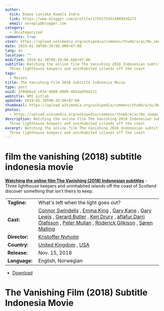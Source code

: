 ```yaml
---
author:
  nick: Dimas Lanjaka Kumala Indra
  link: https://www.blogger.com/profile/17555754514989936273
  email: noreply@blogger.com
category:
  - Uncategorized
comments: true
cover: https://upload.wikimedia.org/wikipedia/commons/thumb/a/ac/No_image_available.svg/2048px-No_image_available.svg.png
date: 2019-01-30T00:39:00.000+07:00
lang: en
location: ""
modified: 2019-01-30T00:39:06.666+07:00
subtitle: Watching the online film The Vanishing 2018 Indonesian subtitles -
  Three lighthouse keepers and uninhabited islands off the coast
tags:
  - Movies
title: The Vanishing Film 2018 Subtitle Indonesia Movie
type: post
uuid: 3f80b8a3-c834-4888-8080-401da856d111
webtitle: WMI Gitlab
updated: 2019-01-30T00:39:06+07:00
thumbnail: https://upload.wikimedia.org/wikipedia/commons/thumb/a/ac/No_image_available.svg/2048px-No_image_available.svg.png
photos:
  - https://upload.wikimedia.org/wikipedia/commons/thumb/a/ac/No_image_available.svg/2048px-No_image_available.svg.png
description: Watching the online film The Vanishing 2018 Indonesian subtitles -
  Three lighthouse keepers and uninhabited islands off the coast
excerpt: Watching the online film The Vanishing 2018 Indonesian subtitles -
  Three lighthouse keepers and uninhabited islands off the coast
---
```


<h1 for="title" class="notranslate">film the vanishing (2018) subtitle indonesia  movie</h1>  <div>  <div class="entry-content entry-content-single" itemprop="description">  <p> <span class="notranslate"> <strong><a href="http://web-manajemen.blogspot.com/p/search.html?q=the%20vanishing%202018">Watching the online film The Vanishing (2018) Indonesian subtitles</a></strong> - Three lighthouse keepers and uninhabited islands off the coast of Scotland discover something that isn't theirs to keep.</span> </p>  <table>  <tbody><tr>  <td width="20%"> <span class="notranslate"> <strong>Tagline:</strong></span> </td>  <td> <span class="notranslate"> What's left when the light goes out?</span> </td>  </tr>  <tr>  <td width="20%"> <span class="notranslate"> <strong>Cast:</strong></span> </td>  <td> <span class="notranslate"> <span><span><a href="http://web-manajemen.blogspot.com/p/search.html?q=cast%20connor%20swindells" rel="tag">Connor Swindells</a></span></span> , <span><span><a href="http://web-manajemen.blogspot.com/p/search.html?q=cast%20emma%20king" rel="tag">Emma King</a></span></span> , <span><span><a href="http://web-manajemen.blogspot.com/p/search.html?q=cast%20gary%20kane" rel="tag">Gary Kane</a></span></span> , <span><span><a href="http://web-manajemen.blogspot.com/p/search.html?q=cast%20gary%20lewis" rel="tag">Gary Lewis</a></span></span> , <span><span><a href="http://web-manajemen.blogspot.com/p/search.html?q=cast%20gerard%20butler" rel="tag">Gerard Butler</a></span></span> , <span><span><a href="http://web-manajemen.blogspot.com/p/search.html?q=cast%20ken%20drury" rel="tag">Ken Drury</a></span></span> , <span><span><a href="http://web-manajemen.blogspot.com/p/search.html?q=cast%20olafur%20darri%20olafsson" rel="tag">aflafur Darri Ólafsson</a></span></span> , <span><span><a href="http://web-manajemen.blogspot.com/p/search.html?q=cast%20peter%20mullan" rel="tag">Peter Mullan</a></span></span> , <span><span><a href="http://web-manajemen.blogspot.com/p/search.html?q=cast%20roderick%20gilkison" rel="tag">Roderick Gilkison</a></span></span> , <span><span><a href="http://web-manajemen.blogspot.com/p/search.html?q=cast%20soren%20malling" rel="tag">Søren Malling</a></span></span></span> </td>  </tr>  <tr>  <td width="20%"> <span class="notranslate"> <strong>Director:</strong></span> </td>  <td> <span class="notranslate"> <span><span><a href="http://web-manajemen.blogspot.com/p/search.html?q=director%20kristoffer%20nyholm" rel="tag">Kristoffer Nyholm</a></span></span></span> </td>  </tr>  <tr>  <td width="20%"> <span class="notranslate"> <strong>Country:</strong></span> </td>  <td> <span class="notranslate"> <span><a href="http://web-manajemen.blogspot.com/p/search.html?q=country%20united%20kingdom" rel="tag">United Kingdom</a></span> , <span><a href="http://web-manajemen.blogspot.com/p/search.html?q=country%20usa" rel="tag">USA</a></span></span> </td>  </tr>  <tr>  <td width="20%"> <span class="notranslate"> <strong>Release:</strong></span> </td>  <td><time itemprop="dateCreated" datetime="2018-11-15T00:00:00+00:00"><span class="notranslate"> <span>Nov. 15, 2018</span></span> </time></td>  </tr>  <tr>  <td width="20%"> <span class="notranslate"> <strong>Language:</strong></span> </td>  <td> <span class="notranslate"> <span property="inLanguage">English, Norwegian</span></span> </td>  </tr>  </tbody></table>  <p></p>  <div id="download" class="gmr-download-wrap clearfix"><ul class="list-inline gmr-download-list clearfix"><li> <a href="https://dimaslanjaka.github.io/page/safelink.html?url=aHR0cDovL212ZG93bjIxLmNvbS90aGUtdmFuaXNoaW5nLTIwMTkv" class="button" rel="nofollow" target="_blank" title="Download link 1 The Vanishing (2018)"><span class="icon_download" aria-hidden="true"></span></a> <span class="notranslate"> <a href="https://dimaslanjaka.github.io/page/safelink.html?url=aHR0cDovL212ZG93bjIxLmNvbS90aGUtdmFuaXNoaW5nLTIwMTkv" class="button" rel="nofollow" target="_blank" title="Download link 1 The Vanishing (2018)">Download</a></span> </li></ul></div>  <div class="gmr-grid idmuvi-core"><div class="row grid-container"><div class="clearfix"></div></div></div>  </div>  <h1 for="title"> <span class="notranslate"> The Vanishing Film (2018) Subtitle Indonesia Movie</span> </h1>  </div>  <script src="https://codepen.io/dimaslanjaka/pen/aQRrbR.js"></script>